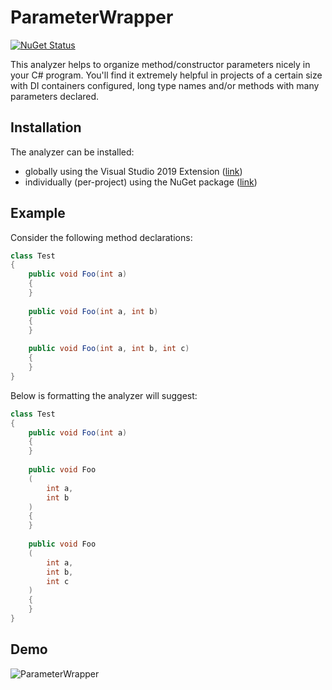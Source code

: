 # ParameterWrapper
[![NuGet Status](https://img.shields.io/nuget/v/CodeAnalysis.ParameterWrapper)](https://www.nuget.org/packages/CodeAnalysis.ParameterWrapper/)

This analyzer helps to organize method/constructor parameters nicely in your C# program. 
You'll find it extremely helpful in projects of a certain size with DI containers configured, long type names and/or methods with many parameters declared.

## Installation

The analyzer can be installed:
- globally using the Visual Studio 2019 Extension ([link](https://marketplace.visualstudio.com/items?itemName=AndreyChechel.ParameterWrapper))
- individually (per-project) using the NuGet package ([link](https://www.nuget.org/packages/CodeAnalysis.ParameterWrapper/))

## Example

Consider the following method declarations:

```cs
class Test
{   
    public void Foo(int a)
    {
    }
    
    public void Foo(int a, int b)
    {
    }
    
    public void Foo(int a, int b, int c)
    {
    }
}
```

Below is formatting the analyzer will suggest:

```cs
class Test
{   
    public void Foo(int a)
    {
    }
    
    public void Foo
    (
        int a,
        int b
    )
    {
    }
    
    public void Foo
    (
        int a,
        int b,
        int c
    )
    {
    }
}
```

## Demo

![ParameterWrapper](https://user-images.githubusercontent.com/16582701/101297384-d1423300-3839-11eb-8ad3-48a4354dfad2.gif)
